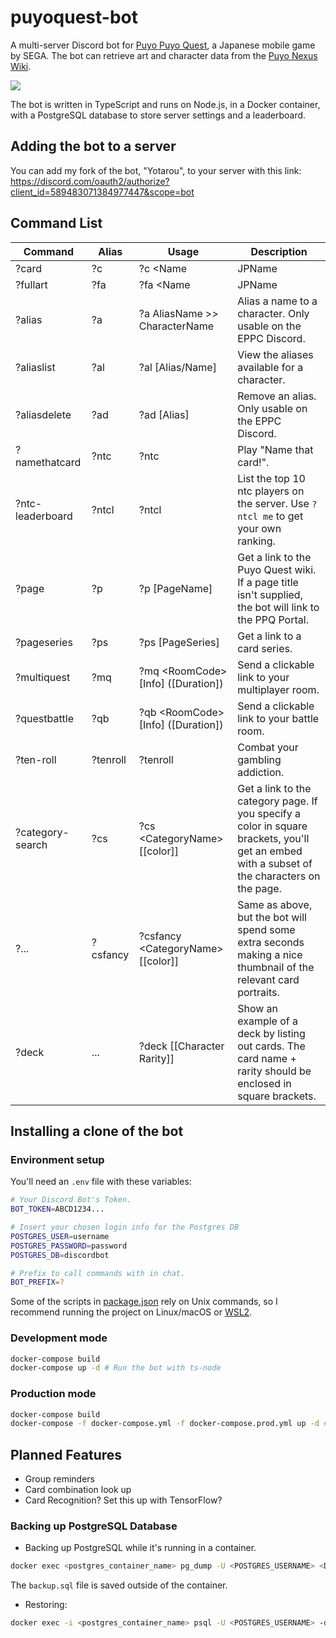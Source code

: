 # puyoquest-bot

A multi-server Discord bot for [Puyo Puyo Quest](http://puyopuyoquest.sega-net.com/), a Japanese mobile game by SEGA. The bot can retrieve art and character data from the [Puyo Nexus Wiki](https://puyonexus.com/wiki/PPQ:Portal).

[<img src="https://i.imgur.com/jtqI1Fs.png">](https://puyonexus.com/wiki/PPQ:Steam_City_Arle/%E2%98%857)

The bot is written in TypeScript and runs on Node.js, in a Docker container, with a PostgreSQL database to store server settings and a leaderboard.

## Adding the bot to a server

You can add my fork of the bot, "Yotarou", to your server with this link: https://discord.com/oauth2/authorize?client_id=589483071384977447&scope=bot

## Command List

| Command          | Alias    | Usage                             | Description                                                                                                                                  |
| ---------------- | -------- | --------------------------------- | -------------------------------------------------------------------------------------------------------------------------------------------- |
| ?card            | ?c       | ?c &lt;Name                          | JPName                                                                                                                                       | Alias&gt; [rarity#] | Get a card's rarities, or supply a rarity to get full details. |
| ?fullart         | ?fa      | ?fa &lt;Name                         | JPName                                                                                                                                       | Alias&gt; [rarity#] | Request a card's full body art. Includes any asymmetrical and Full Power art. |
| ?alias           | ?a       | ?a AliasName &gt;&gt; CharacterName     | Alias a name to a character. Only usable on the EPPC Discord.                                                                                |
| ?aliaslist       | ?al      | ?al [Alias/Name]                  | View the aliases available for a character.                                                                                                  |
| ?aliasdelete     | ?ad      | ?ad [Alias]                       | Remove an alias. Only usable on the EPPC Discord.                                                                                            |
| ?namethatcard    | ?ntc     | ?ntc                              | Play "Name that card!".                                                                                                                      |
| ?ntc-leaderboard | ?ntcl    | ?ntcl                             | List the top 10 ntc players on the server. Use `?ntcl me` to get your own ranking.                                                           |
| ?page            | ?p       | ?p [PageName]                     | Get a link to the Puyo Quest wiki. If a page title isn't supplied, the bot will link to the PPQ Portal.                                      |
| ?pageseries      | ?ps      | ?ps [PageSeries]                  | Get a link to a card series.                                                                                                                 |
| ?multiquest      | ?mq      | ?mq &lt;RoomCode&gt; [Info] ([Duration]) | Send a clickable link to your multiplayer room.                                                                                              |
| ?questbattle     | ?qb      | ?qb &lt;RoomCode&gt; [Info] ([Duration]) | Send a clickable link to your battle room.                                                                                                   |
| ?ten-roll        | ?tenroll | ?tenroll                          | Combat your gambling addiction.                                                                                                              |
| ?category-search | ?cs      | ?cs &lt;CategoryName&gt; [[color]]      | Get a link to the category page. If you specify a color in square brackets, you'll get an embed with a subset of the characters on the page. |
| ?...             | ?csfancy | ?csfancy &lt;CategoryName&gt; [[color]] | Same as above, but the bot will spend some extra seconds making a nice thumbnail of the relevant card portraits.                             |
| ?deck             | ... | ?deck [[Character Rarity]] | Show an example of a deck by listing out cards. The card name + rarity should be enclosed in square brackets.                             |

## Installing a clone of the bot

### Environment setup

You'll need an `.env` file with these variables:

```bash
# Your Discord Bot's Token.
BOT_TOKEN=ABCD1234...

# Insert your chosen login info for the Postgres DB
POSTGRES_USER=username
POSTGRES_PASSWORD=password
POSTGRES_DB=discordbot

# Prefix to call commands with in chat.
BOT_PREFIX=?
```

Some of the scripts in [package.json](package.json) rely on Unix commands, so I recommend running the project on Linux/macOS or [WSL2](https://docs.microsoft.com/en-us/windows/wsl/about).

### Development mode

```bash
docker-compose build
docker-compose up -d # Run the bot with ts-node
```

### Production mode

```bash
docker-compose build
docker-compose -f docker-compose.yml -f docker-compose.prod.yml up -d # Compile JS & run in node
```

## Planned Features

- Group reminders
- Card combination look up
- Card Recognition? Set this up with TensorFlow?

### Backing up PostgreSQL Database

- Backing up PostgreSQL while it's running in a container.

```bash
docker exec <postgres_container_name> pg_dump -U <POSTGRES_USERNAME> <DATABASE_NAME> > backup.sql
```

The `backup.sql` file is saved outside of the container.

- Restoring:

```bash
docker exec -i <postgres_container_name> psql -U <POSTGRES_USERNAME> -d <DATABASE_NAME> < backup.sql
```
